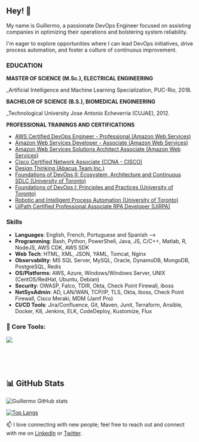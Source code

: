 ## Hey! 👋

My name is Guillermo, a passionate DevOps Engineer focused on assisting companies in optimizing their operations and bolstering system reliability.

I'm eager to explore opportunities where I can lead DevOps initiatives, drive process automation, and foster a culture of continuous improvement.

### EDUCATION

**MASTER OF SCIENCE (M.Sc.), ELECTRICAL ENGINEERING**

_Artificial Intelligence and Machine Learning Specialization, PUC-Rio, 2018.
<!--Pontifical Catholic University of Rio de Janeiro ()-->


**BACHELOR OF SCIENCE (B.S.), BIOMEDICAL ENGINEERING**

_Technological University Jose Antonio Echeverria (CUJAE), 2012.

<!--//  TODO - add links to the trainings and certifications-->
**PROFESSIONAL TRAININGS AND CERTIFICATIONS**

* [AWS Certified DevOps Engineer - Professional (Amazon Web Services)](https://www.credly.com/badges/82d617bf-9f5c-41eb-a824-7dccf0abc1fd/public_url)
* [Amazon Web Services Developer - Associate (Amazon Web Services)](https://www.credly.com/badges/b72624c2-90f9-4fa2-831b-70c67b73e847/public_url)
* [Amazon Web Services Solutions Architect Associate (Amazon Web Services)](https://www.credly.com/badges/17dedb1b-3245-4876-adf7-1eaabafb0b48/public_url)
* [Cisco Certified Network Associate (CCNA - CISCO)](https://www.credly.com/badges/86eca1f3-9ff2-4a03-9b47-6f72368bbdb6/public_url)
* [Design Thinking (Abacus Team Inc.)]()
* [Foundations of DevOps II: Ecosystem, Architecture and Continuous SDLC (University of Toronto)](https://micro-credential.learn.utoronto.ca/check/B4F21BBB6C00C4487BEA3E3453B14C0A6A0D520602F9CA6FB9ED6822E0523328QWprSlZxblAwNUlZak5wNGI4VlI0TWxTalY3RUpYbm42ZHd1TkhSVXNFU0RDUGky)
* [Foundations of DevOps I: Principles and Practices (University of Toronto)](https://micro-credential.learn.utoronto.ca/check/E64DD02253BB6E9867DA9A2D5CCED979F57B87E1D7C60B142FC25C0A45DCF850Z3gxdXltMld2MnpsRUhoTU1BT2ttQ0ZIWnk3a010cHQvMDVUUTNVME9qdyt6Um1L)
* [Robotic and Intelligent Process Automation (University of Toronto)](https://www.credly.com/badges/8f358834-d87d-4cc8-a2a6-d0c3c3e59839/public_url)
* [UiPath Certified Professional Associate RPA Developer (UiRPA)](https://credentials.uipath.com/c36bb510-00bd-4ebe-8f7f-9c5f90f1694c#gs.5qv1xz)

<!--//  TODO - summarize key skills -->
### Skills

* **Languages**: English, French, Portuguese and Spanish -->
* **Programming**: Bash, Python, PowerShell, Java, JS, C/C++, Matlab, R, NodeJS, AWS CDK, AWS SDK
* **Web Tech**: HTML, XML, JSON, YAML, Tomcat, Nginx
* **Observability**: MS SQL Server, MySQL, Oracle, DynamoDB, MongoDB, PostgreSQL, Redis
* **OS/Platforms**: AWS, Azure, Windows/Windows Server, UNIX (CentOS/RedHat, Ubuntu, Debian)
* **Security**: OWASP, Falco, TDIR, Okta, Check Point Firewall, iboss
* **NetSysAdmin**: AD, LAN/WAN, TCP/IP, TLS, Okta, iboss, Check Point Firewall,  Cisco Meraki,  MDM (Jamf Pro)
* **CI/CD Tools**: Jira/Confluence, Git, Maven, Junit, Terraform, Ansible, Docker, K8, Jenkins, ELK, CodeDeploy, Kustomize, Flux
<!--//  **Core Competencies**: Agile, GitOps, DataOps, AIOps, DevSecOps, MLOps, IaC, Configuration Management, IaaS-->

### 🔨 Core Tools:
[![](https://skillicons.dev/icons?i=aws,azure,gcp,py,java,cpp,js,nodejs,powershell,bash,docker,kubernetes,ai,tensorflow,pytorch,ansible,git,prometheus,grafana,jenkins,nginx,mysql,dynamodb,postgres,redis,linux,html,mongodb,maven,&perline=5)](https://skillicons.dev)
<!--//  <a href="https://www.python.org" target="_blank"><img align="left" alt="Python" height="42px" src="https://www.python.org/static/img/python-logo-large.c36dccadd999.png?1576869008"></a>
<a href="https://gomirrors.org" target="_blank"><img align="left" alt="Golang" height="42px" src="/static/golang_icon.svg"></a>
<a href="https://www.javascript.com/" target="_blank"> <img align="left" alt="JavaScript" height ="42px" src="/static/js_icon.svg"> </a>
<a href="https://www.typescriptlang.org/" target="_blank"><img align="left" alt="Typescript" height="42px" src="/static/ts2_icon.svg"></a>
<a href="https://nodejs.org" target="_blank"><img align="left" alt="Node.js" height="42px" src="/static/nodejs_icon.svg"></a>
<a href="https://www.docker.com" target="_blank"><img align="left" alt="Docker" height="42px" src="https://www.docker.com/wp-content/uploads/2022/01/docker-logo-green_0.png"></a>
<a href="https://www.hyperledger.org/use/fabric" target="_blank"><img align="left" alt="Hyperledger Fabric" height ="42px" src="/static/fabric_icon.png"></a>
<a href="https://es.vuejs.org" target="_blank"><img align="left" alt="VueJS" height="42px" src="https://es.vuejs.org/images/logo.png"></a>
<a href="https://aws.amazon.com" target="_blank"><img align="left" alt="NuxtJS" height="42px" src="/static/aws_icon.png"></a>-->
<br>
<br>
<br>


## 📊 GitHub Stats

![Guillermo GitHub stats](https://github-readme-stats.vercel.app/api?username=gedomech&count_private=true&show_icons=true&theme=dark&title_color=00BB2D&hide=stars,prs,issues,contribs)

[![Top Langs](https://github-readme-stats.vercel.app/api/top-langs/?username=gedomech&layout=compact&langs_count=5&hide=html,css,makefile&count_private=true&show_icons=true&theme=dark&title_color=00BB2D)](https://github.com/anuraghazra/github-readme-stats)


<!--![Your GitHub Stats](https://github-readme-stats.vercel.app/api?username=gedomech&show_icons=true)


## 📝 Latest Blog Posts

- [Blog Post 1 Title](URL to Blog Post 1)
- [Blog Post 2 Title](URL to Blog Post 2)

<!--// TODO - tailor with AWS projects
## 🛠️ My Projects

- [Project 1](URL to Project 1)
- [Project 2](URL to Project 2)
- [Project 3](URL to Project 3)-->


 📫 I love connecting with new people; feel free to reach out and connect with me on [LinkedIn](https://www.linkedin.com/in/gedomech/) or [Twitter](https://twitter.com/gedomech). 


<!--
**gedomech/gedomech** is a ✨ _special_ ✨ repository because its `README.md` (this file) appears on your GitHub profile.

Here are some ideas to get you started:

- 🔭 I’m currently working on ...
- 🌱 I’m currently learning ...
- 👯 I’m looking to collaborate on ...
- 🤔 I’m looking for help with ...
- 💬 Ask me about ...
- 📫 How to reach me: ...
- 😄 Pronouns: ...
- ⚡ Fun fact: ...
-->
